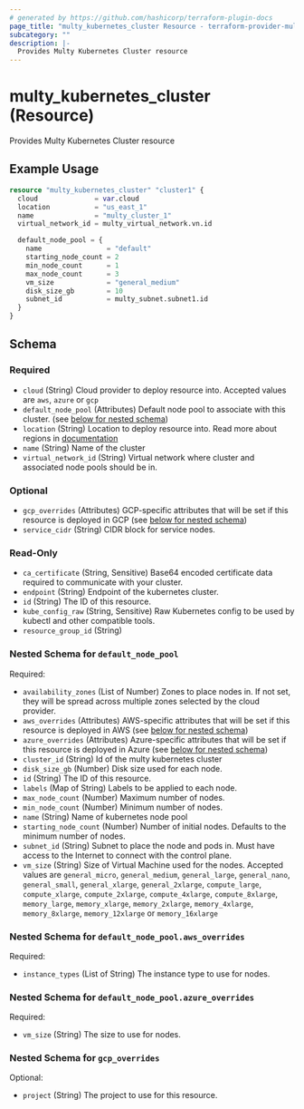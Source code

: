 ```yaml
---
# generated by https://github.com/hashicorp/terraform-plugin-docs
page_title: "multy_kubernetes_cluster Resource - terraform-provider-multy"
subcategory: ""
description: |-
  Provides Multy Kubernetes Cluster resource
---
```


# multy_kubernetes_cluster (Resource)

Provides Multy Kubernetes Cluster resource

## Example Usage

```terraform
resource "multy_kubernetes_cluster" "cluster1" {
  cloud              = var.cloud
  location           = "us_east_1"
  name               = "multy_cluster_1"
  virtual_network_id = multy_virtual_network.vn.id

  default_node_pool = {
    name                = "default"
    starting_node_count = 2
    min_node_count      = 1
    max_node_count      = 3
    vm_size             = "general_medium"
    disk_size_gb        = 10
    subnet_id           = multy_subnet.subnet1.id
  }
}
```

<!-- schema generated by tfplugindocs -->
## Schema

### Required

- `cloud` (String) Cloud provider to deploy resource into. Accepted values are `aws`, `azure` or `gcp`
- `default_node_pool` (Attributes) Default node pool to associate with this cluster. (see [below for nested schema](#nestedatt--default_node_pool))
- `location` (String) Location to deploy resource into. Read more about regions in [documentation](https://docs.multy.dev/regions)
- `name` (String) Name of the cluster
- `virtual_network_id` (String) Virtual network where cluster and associated node pools should be in.

### Optional

- `gcp_overrides` (Attributes) GCP-specific attributes that will be set if this resource is deployed in GCP (see [below for nested schema](#nestedatt--gcp_overrides))
- `service_cidr` (String) CIDR block for service nodes.

### Read-Only

- `ca_certificate` (String, Sensitive) Base64 encoded certificate data required to communicate with your cluster.
- `endpoint` (String) Endpoint of the kubernetes cluster.
- `id` (String) The ID of this resource.
- `kube_config_raw` (String, Sensitive) Raw Kubernetes config to be used by kubectl and other compatible tools.
- `resource_group_id` (String)

<a id="nestedatt--default_node_pool"></a>
### Nested Schema for `default_node_pool`

Required:

- `availability_zones` (List of Number) Zones to place nodes in. If not set, they will be spread across multiple zones selected by the cloud provider.
- `aws_overrides` (Attributes) AWS-specific attributes that will be set if this resource is deployed in AWS (see [below for nested schema](#nestedatt--default_node_pool--aws_overrides))
- `azure_overrides` (Attributes) Azure-specific attributes that will be set if this resource is deployed in Azure (see [below for nested schema](#nestedatt--default_node_pool--azure_overrides))
- `cluster_id` (String) Id of the multy kubernetes cluster
- `disk_size_gb` (Number) Disk size used for each node.
- `id` (String) The ID of this resource.
- `labels` (Map of String) Labels to be applied to each node.
- `max_node_count` (Number) Maximum number of nodes.
- `min_node_count` (Number) Minimum number of nodes.
- `name` (String) Name of kubernetes node pool
- `starting_node_count` (Number) Number of initial nodes. Defaults to the minimum number of nodes.
- `subnet_id` (String) Subnet to place the node and pods in. Must have access to the Internet to connect with the control plane.
- `vm_size` (String) Size of Virtual Machine used for the nodes. Accepted values are `general_micro`, `general_medium`, `general_large`, `general_nano`, `general_small`, `general_xlarge`, `general_2xlarge`, `compute_large`, `compute_xlarge`, `compute_2xlarge`, `compute_4xlarge`, `compute_8xlarge`, `memory_large`, `memory_xlarge`, `memory_2xlarge`, `memory_4xlarge`, `memory_8xlarge`, `memory_12xlarge` or `memory_16xlarge`

<a id="nestedatt--default_node_pool--aws_overrides"></a>
### Nested Schema for `default_node_pool.aws_overrides`

Required:

- `instance_types` (List of String) The instance type to use for nodes.


<a id="nestedatt--default_node_pool--azure_overrides"></a>
### Nested Schema for `default_node_pool.azure_overrides`

Required:

- `vm_size` (String) The size to use for nodes.



<a id="nestedatt--gcp_overrides"></a>
### Nested Schema for `gcp_overrides`

Optional:

- `project` (String) The project to use for this resource.


